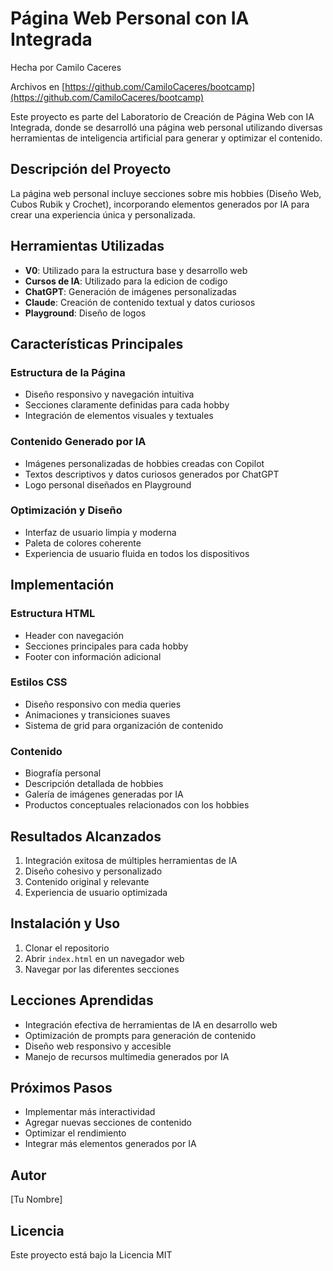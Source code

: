 # Página Web Personal con IA Integrada

Hecha por Camilo Caceres

Archivos en [https://github.com/CamiloCaceres/bootcamp](https://github.com/CamiloCaceres/bootcamp)

Este proyecto es parte del Laboratorio de Creación de Página Web con IA Integrada, donde se desarrolló una página web personal utilizando diversas herramientas de inteligencia artificial para generar y optimizar el contenido.

## Descripción del Proyecto

La página web personal incluye secciones sobre mis hobbies (Diseño Web, Cubos Rubik y Crochet), incorporando elementos generados por IA para crear una experiencia única y personalizada.

## Herramientas Utilizadas

- **V0**: Utilizado para la estructura base y desarrollo web
- **Cursos de IA**: Utilizado para la edicion de codigo
- **ChatGPT**: Generación de imágenes personalizadas
- **Claude**: Creación de contenido textual y datos curiosos
- **Playground**: Diseño de logos 

## Características Principales

### Estructura de la Página
- Diseño responsivo y navegación intuitiva
- Secciones claramente definidas para cada hobby
- Integración de elementos visuales y textuales

### Contenido Generado por IA
- Imágenes personalizadas de hobbies creadas con Copilot
- Textos descriptivos y datos curiosos generados por ChatGPT
- Logo personal diseñados en Playground

### Optimización y Diseño
- Interfaz de usuario limpia y moderna
- Paleta de colores coherente
- Experiencia de usuario fluida en todos los dispositivos

## Implementación

### Estructura HTML
- Header con navegación
- Secciones principales para cada hobby
- Footer con información adicional

### Estilos CSS
- Diseño responsivo con media queries
- Animaciones y transiciones suaves
- Sistema de grid para organización de contenido

### Contenido
- Biografía personal
- Descripción detallada de hobbies
- Galería de imágenes generadas por IA
- Productos conceptuales relacionados con los hobbies

## Resultados Alcanzados

1. Integración exitosa de múltiples herramientas de IA
2. Diseño cohesivo y personalizado
3. Contenido original y relevante
4. Experiencia de usuario optimizada

## Instalación y Uso

1. Clonar el repositorio
2. Abrir `index.html` en un navegador web
3. Navegar por las diferentes secciones

## Lecciones Aprendidas

- Integración efectiva de herramientas de IA en desarrollo web
- Optimización de prompts para generación de contenido
- Diseño web responsivo y accesible
- Manejo de recursos multimedia generados por IA

## Próximos Pasos

- Implementar más interactividad
- Agregar nuevas secciones de contenido
- Optimizar el rendimiento
- Integrar más elementos generados por IA

## Autor

[Tu Nombre]

## Licencia

Este proyecto está bajo la Licencia MIT